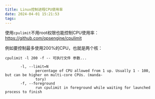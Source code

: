 ```yaml
---
title: Linux控制进程CPU使用率
date: 2024-04-01 15:21:53
tags:
---
```


使用`cpulimit`不用root权限也能控制CPU使用率：<https://github.com/opsengine/cpulimit>

例如要控制最多使用200%的CPU，也就是两个核：

```shell
cpulimit -l 200 -f -- 可执行文件 参数...
```

```text
       -l, --limit=N
              percentage of CPU allowed from 1 up. Usually 1 - 100, but can be higher on multi-core CPUs. (manda‐
              tory)
       -f, --foreground
              run cpulimit in foreground while waiting for launched process to finish
```

